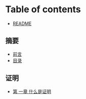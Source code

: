 # Table of contents

* [README](README.md)

## 摘要

* [前言](zhai-yao/qian-yan.md)
* [目录](zhai-yao/mu-lu.md)

## 证明

* [第 一章 什么是证明](zheng-ming/di-yi-zhang-shen-me-shi-zheng-ming.md)

